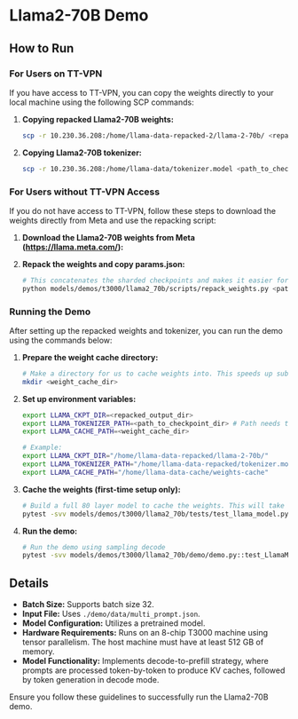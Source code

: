 # Llama2-70B Demo

## How to Run

### For Users on TT-VPN

If you have access to TT-VPN, you can copy the weights directly to your local machine using the following SCP commands:

1. **Copying repacked Llama2-70B weights:**
    ```bash
    scp -r 10.230.36.208:/home/llama-data-repacked-2/llama-2-70b/ <repacked_output_dir>
    ```

2. **Copying Llama2-70B tokenizer:**
    ```bash
    scp -r 10.230.36.208:/home/llama-data/tokenizer.model <path_to_checkpoint_dir>
    ```

### For Users without TT-VPN Access

If you do not have access to TT-VPN, follow these steps to download the weights directly from Meta and use the repacking script:

1. **Download the Llama2-70B weights from Meta (https://llama.meta.com/):**

2. **Repack the weights and copy params.json:**
    ```bash
    # This concatenates the sharded checkpoints and makes it easier for us to load.
    python models/demos/t3000/llama2_70b/scripts/repack_weights.py <path_to_checkpoint_dir> <repacked_output_dir>
    ```

### Running the Demo

After setting up the repacked weights and tokenizer, you can run the demo using the commands below:

1. **Prepare the weight cache directory:**
    ```bash
    # Make a directory for us to cache weights into. This speeds up subsequent runs.
    mkdir <weight_cache_dir>
    ```

2. **Set up environment variables:**
    ```bash
    export LLAMA_CKPT_DIR=<repacked_output_dir>
    export LLAMA_TOKENIZER_PATH=<path_to_checkpoint_dir> # Path needs to include the tokenizer.model file
    export LLAMA_CACHE_PATH=<weight_cache_dir>

    # Example:
    export LLAMA_CKPT_DIR="/home/llama-data-repacked/llama-2-70b/"
    export LLAMA_TOKENIZER_PATH="/home/llama-data-repacked/tokenizer.model"
    export LLAMA_CACHE_PATH="/home/llama-data-cache/weights-cache"
    ```

3. **Cache the weights (first-time setup only):**
    ```bash
    # Build a full 80 layer model to cache the weights. This will take some time.
    pytest -svv models/demos/t3000/llama2_70b/tests/test_llama_model.py::test_LlamaModel_inference[decode-8chip-T3000-80L]
    ```

4. **Run the demo:**
    ```bash
    # Run the demo using sampling decode
    pytest -svv models/demos/t3000/llama2_70b/demo/demo.py::test_LlamaModel_demo[sampling-tt-70b-T3000-80L-decode_only]
    ```

## Details

- **Batch Size:** Supports batch size 32.
- **Input File:** Uses `./demo/data/multi_prompt.json`.
- **Model Configuration:** Utilizes a pretrained model.
- **Hardware Requirements:** Runs on an 8-chip T3000 machine using tensor parallelism. The host machine must have at least 512 GB of memory.
- **Model Functionality:** Implements decode-to-prefill strategy, where prompts are processed token-by-token to produce KV caches, followed by token generation in decode mode.

Ensure you follow these guidelines to successfully run the Llama2-70B demo.

